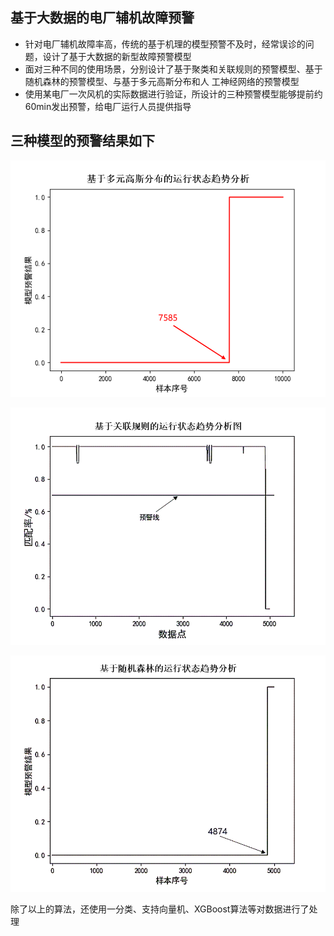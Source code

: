 ## 基于大数据的电厂辅机故障预警
* 针对电厂辅机故障率高，传统的基于机理的模型预警不及时，经常误诊的问题，设计了基于大数据的新型故障预警模型 
* 面对三种不同的使用场景，分别设计了基于聚类和关联规则的预警模型、基于随机森林的预警模型、与基于多元高斯分布和人 工神经网络的预警模型 
* 使用某电厂一次风机的实际数据进行验证，所设计的三种预警模型能够提前约60min发出预警，给电厂运行人员提供指导

## 三种模型的预警结果如下

<img src = "./image/基于多元高斯分布的运行状态趋势分析.png"></img>

<img src = "./image/基于关联规则的运行状态趋势分析.png"></img>

<img src = "./image/基于随机森林的运行状态趋势分析.png"></img>

除了以上的算法，还使用一分类、支持向量机、XGBoost算法等对数据进行了处理
